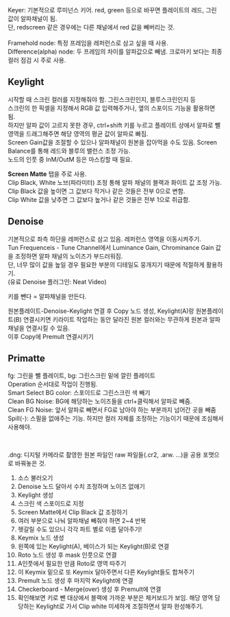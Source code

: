 Keyer: 기본적으로 루미넌스 키어. red, green 등으로 바꾸면 플레이트의 레드, 그린 값이 알파채널이 됨.    
단, redscreen 같은 경우에는 다른 채널에서 red 값을 빼버리는 것.   
<br/>
Framehold node: 특정 프레임을 레퍼런스로 삼고 싶을 때 사용.     
Difference(alpha) node: 두 프레임의 차이를 알파값으로 빼냄. 크로마키 보다는 최종 컬러 점검 시 주로 사용.      

## Keylight     
시작할 때 스크린 컬러를 지정해줘야 함. 그린스크린인지, 블루스크린인지 등     
스크린의 한 픽셀을 지정해서 RGB 값 입력해주거나, 옆의 스포이드 기능을 활용하면 됨.      
하지만 알파 값이 고르지 못한 경우, ctrl+shift 키를 누르고 플레이트 상에서 알파로 뺄 영역을 드래그해주면 해당 영역의 평균 값이 알파로 빠짐.     
Screen Gain값을 조절할 수 있으나 알파채널이 원본을 잡아먹을 수도 있음. 
Screen Balance를 통해 레드와 블루의 밸런스 조정 가능.     
노드의 인풋 중 InM/OutM 등은 마스킹할 때 필요. 

**Screen Matte** 탭을 주로 사용.    
Clip Black, White 노브(파라미터) 조정 통해 알파 채널의 블랙과 화이트 값 조정 가능. 
Clip Black 값을 높이면 그 값보다 작거나 같은 것들은 전부 0으로 변함.    
Clip White 값을 낮추면 그 값보다 높거나 같은 것들은 전부 1으로 취급함.      

## Denoise     
기본적으로 좌측 하단을 레퍼런스로 삼고 있음. 레퍼런스 영역을 이동시켜주기.     
Tun Frequenceis - Tune Channel에서 Luminance Gain, Chrominance Gain 값을 조정하면 알파 채널의 노이즈가 부드러워짐.     
단, 너무 많이 값을 높일 경우 필요한 부분의 디테일도 뭉개지기 때문에 적절하게 활용하기.     
(유료 Denoise 플러그인: Neat Video)      

키를 뺀다 = 알파채널을 만든다.    

원본플레이트-Denoise-Keylight 연결 후 Copy 노드 생성, Keylight(A)랑 원본플레이트(B) 연결시키면 키라이트 작업하는 동안 달라진 원본 컬러와는 무관하게 원본과 알파채널을 연결시킬 수 있음.    
이후 Copy에 Premult 연결시키기    

## Primatte
fg: 그린을 뺄 플레이트, bg: 그린스크린 밑에 깔린 플레이트   
Operation 순서대로 작업이 진행됨.    
Smart Select BG color: 스포이드로 그린스크린 색 빼기     
Clean BG Noise: BG에 해당하는 노이즈들을 ctrl+클릭해서 알파로 빼줌.     
Clean FG Noise: 앞서 알파로 빼면서 FG로 남아야 하는 부분까지 넘어간 곳을 빼줌     
Spill(-): 스필을 없애주는 기능. 하지만 컬러 자체를 조정하는 기능이기 때문에 조심해서 사용해야.     

<br/>

.dng: 디지털 카메라로 촬영한 원본 파일인 raw 파일들(.cr2, .arw. ...)을 공용 포맷으로 바꿔놓은 것.


1. 소스 불러오기
2. Denoise 노드 달아서 수치 조정하며 노이즈 없애기
3. Keylight 생성
4. 스크린 색 스포이드로 지정
5. Screen Matte에서 Clip Black 값 조정하기
6. 여러 부분으로 나눠 알파채널 빼줘야 하면 2~4 반복
7. 헷갈릴 수도 있으니 각각 파트 별로 이름 달아주기!
8. Keymix 노드 생성
9. 왼쪽에 있는 Keylight(A), 베이스가 되는 Keylight(B)로 연결
10. Roto 노드 생성 후 mask 인풋으로 연결
11. A인풋에서 필요한 만큼 Roto로 영역 따주기
12. 이 Keymix 밑으로 또 Keymix 달아주면서 다른 Keylight들도 합쳐주기
13. Premult 노드 생성 후 마지막 Keylight에 연결
14. Checkerboard - Merge(over) 생성 후 Premult에 연결
15. 확인해보면 키로 뺀 대상에서 블랙에 가까운 부분은 체커보드가 보임. 해당 영역 담당하는 Keylight로 가서 Clip white 미세하게 조절하면서 알파 완성해주기. 
